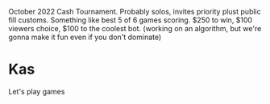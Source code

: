 October 2022 Cash Tournament. Probably solos, invites priority plust public fill customs. Something like best 5 of 6 games scoring. $250 to win, $100 viewers choice, $100 to the coolest bot. (working on an algorithm, but we're gonna make it fun even if you don't dominate)

# Kas
Let's play games
